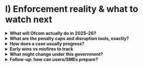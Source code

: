 # I) Enforcement reality & what to watch next

<details>
<summary><strong>What will Ofcom actually do in 2025–26?</strong></summary>
- Require risk assessments (illegal content; children’s risks) and review them.
- Audit systems and request data where needed.
- Issue guidance/codes and check designs match the risks claimed.
- Use penalties when providers won’t fix issues (fines up to 10% global revenue; in rare cases, blocking orders).

See Ofcom’s phased [roadmap](https://www.ofcom.org.uk/online-safety/illegal-and-harmful-content/roadmap-to-regulation) and the government’s [OSA explainer](https://www.gov.uk/government/publications/online-safety-act-explainer/online-safety-act-explainer).
</details>

<details>
<summary><strong>What are the penalty caps and disruption tools, exactly?</strong></summary>
Ofcom can fine up to <strong>£18m or 10% of qualifying worldwide revenue</strong> (whichever is greater) and, in severe cases, seek <strong>court‑ordered business disruption</strong> measures (e.g., payment/ads withdrawal or ISP access restrictions). See Ofcom’s enforcement guidance and the government explainer: [Ofcom—Enforcement guidance (PDF)](https://www.ofcom.org.uk/siteassets/resources/documents/online-safety/information-for-industry/illegal-harms/online-safety-enforcement-guidance.pdf?v=391925), [gov.uk OSA explainer](https://www.gov.uk/government/publications/online-safety-act-explainer/online-safety-act-explainer).
</details>

<details>
<summary><strong>How does a case usually progress?</strong></summary>
Informal engagement → information notices/audits → improvement steps → penalties if refusal or repeated failure. Most cases end with fixes, not fines, but credible penalties focus minds.
</details>

<details>
<summary><strong>Early wins vs misfires to track</strong></summary>
- Wins: faster removal of clearly illegal material; safer teen defaults; multiple age‑assurance routes shipped by large platforms.
- Misfires: one‑route gates (e.g., credit‑card only), poor appeals, slow deletion practices, or policies that shift the burden onto users.

Ofcom provides periodic bulletins and statements tracking progress—use these as primary sources when citing trends and outcomes (see Ofcom’s [online safety industry bulletins](https://www.ofcom.org.uk/online-safety/illegal-and-harmful-content/online-safety-industry-bulletins/online-safety-industry-bulletin-september-2025)).
</details>

<details>
<summary><strong>What might change under this government?</strong></summary>
Strategic priorities (e.g., safety‑by‑design, violence against women and girls) will shape Ofcom’s focus. Expect more consultations and iterative codes—so feedback from users and smaller providers matters.
</details>

<details>
<summary><strong>Follow‑up: how can users/SMEs prepare?</strong></summary>
- <strong>Users</strong>: keep screenshots and links when a design is unfair; use platform appeals first; escalate to Ofcom for systemic issues; use ICO if the issue is data handling/retention.
- <strong>SMEs</strong>: document a short risk assessment; pick proportionate age‑assurance options (offer a non‑ID route); publish a plain‑English safety page and appeals; keep deletion/tokenisation minimal. See Ofcom’s [online safety hub](https://www.ofcom.org.uk/online-safety).
</details>

